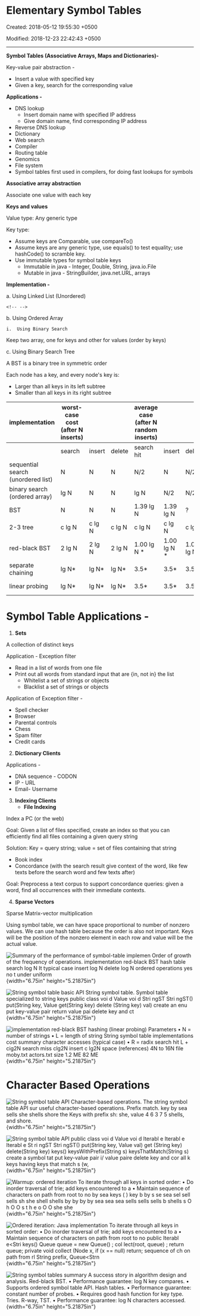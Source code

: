 # Elementary Symbol Tables

Created: 2018-05-12 19:55:30 +0500

Modified: 2018-12-23 22:42:43 +0500

---

**Symbol Tables (Associative Arrays, Maps and Dictionaries)-**

Key-value pair abstraction -
-   Insert a value with specified key
-   Given a key, search for the corresponding value



**Applications -**
-   DNS lookup
    -   Insert domain name with specified IP address
    -   Give domain name, find corresponding IP address
-   Reverse DNS lookup
-   Dictionary
-   Web search
-   Compiler
-   Routing table
-   Genomics
-   File system
-   Symbol tables first used in compilers, for doing fast lookups for symbols



**Associative array abstraction**

Associate one value with each key



**Keys and values**

Value type: Any generic type

Key type:
-   Assume keys are Comparable, use compareTo()
-   Assume keys are any generic type, use equals() to test equality; use hashCode() to scramble key.
-   Use immutable types for symbol table keys
    -   Immutable in java - Integer, Double, String, java.io.File
    -   Mutable in java - StringBuilder, java.net.URL, arrays



**Implementation -**

a.  Using Linked List (Unordered)

```{=html}
<!-- -->
```
b.  Using Ordered Array

    i.  Using Binary Search

Keep two array, one for keys and other for values (order by keys)

c.  Using Binary Search Tree

A BST is a binary tree in symmetric order

Each node has a key, and every node's key is:
-   Larger than all keys in its left subtree
-   Smaller than all keys in its right subtree



| implementation                     | worst-case cost (after N inserts) |       |       | average case (after N random inserts) |             |             | ordered iteration? | key interface       |
|-------------|--------|------|-------|--------|------|-------|---------|-----------|
|                                   | search                            | insert | delete | search hit                            | insert       | delete       |                   |                    |
| sequential search (unordered list) | N                                 | N      | N      | N/2                                   | N            | N/2          | no                 | equals()            |
| binary search (ordered array)      | lg N                              | N      | N      | lg N                                  | N/2          | N/2          | yes                | compareTo()         |
| BST                                | N                                 | N      | N      | 1.39 lg N                             | 1.39 lg N    | ?            | yes                | compareTo()         |
| 2-3 tree                           | c lg N                            | c lg N | c lg N | c lg N                                | c lg N       | c lg N       | yes                | compareTo()         |
| red-black BST                      | 2 lg N                            | 2 lg N | 2 lg N | 1.00 lg N *                          | 1.00 lg N * | 1.00 lg N * | yes                | compareTo()         |
| separate chaining                  | lg N*                            | lg N* | lg N* | 3.5*                                 | 3.5*        | 3.5*        | no                 | equals() hashCode() |
| linear probing                     | lg N*                            | lg N* | lg N* | 3.5*                                 | 3.5*        | 3.5*        | no                 | equals() hashCode() |



# Symbol Table Applications -

1.  **Sets**

A collection of distinct keys

Application - Exception filter
-   Read in a list of words from one file
-   Print out all words from standard input that are {in, not in} the list
    -   Whitelist a set of strings or objects
    -   Blacklist a set of strings or objects

Application of Exception filter -
-   Spell checker
-   Browser
-   Parental controls
-   Chess
-   Spam filter
-   Credit cards



2.  **Dictionary Clients**

Applications -
-   DNA sequence - CODON
-   IP - URL
-   Email- Username



3.  **Indexing Clients**
    -   **File Indexing**

Index a PC (or the web)

Goal: Given a list of files specified, create an index so that you can efficiently find all files containing a given query string

Solution: Key = query string; value = set of files containing that string
-   Book index
-   Concordance (with the search result give context of the word, like few texts before the search word and few texts after)

Goal: Preprocess a text corpus to support concordance queries: given a word, find all occurrences with their immediate contexts.



4.  **Sparse Vectors**

Sparse Matrix-vector multiplication

Using symbol table, we can have space proportional to number of nonzero values. We can use hash table because the order is also not important. Keys will be the position of the nonzero element in each row and value will be the actual value.



![Summary of the performance of symbol-table implemen Order of growth of the frequency of operations. implementation red-black BST hash table search log N It typical case insert log N delete log N ordered operations yes no t under uniform ](media/Elementary-Symbol-Tables-image1.png){width="6.75in" height="5.21875in"}

![String symbol table basic API String symbol table. Symbol table specialized to string keys public class voi d Value voi d Stri ngST<Va1 ue> Stri ngST() put(String key, Value get(String key) delete (String key) val) create an enu put key-value pair return value pai delete key and ct ](media/Elementary-Symbol-Tables-image2.png){width="6.75in" height="5.21875in"}

![implementation red-black BST hashing (linear probing) Parameters • N = number of strings • L = length of string String symbol table implementations cost summary character accesses (typical case) • R = radix search hit L + cig2N search miss clg2N insert c lg2N space (references) 4N to 16N file moby.txt actors.txt size 1.2 ME 82 ME ](media/Elementary-Symbol-Tables-image3.png){width="6.75in" height="5.21875in"}



# Character Based Operations

![String symbol table API Character-based operations. The string symbol table API sur useful character-based operations. Prefix match. key by sea sells she shells shore the Keys with prefix sh: she, value 4 6 3 7 5 shells, and shore. ](media/Elementary-Symbol-Tables-image4.png){width="6.75in" height="5.21875in"}

![String symbol table API public class voi d Value voi d Iterabl e<Stri ng> Iterabl e<Stri ng> Iterabl e<Stri ng> St ri ngST<Va1 ue> Stri ngST() put(String key, Value val) get (String key) delete(String key) keys() keysWithPrefix(String s) keysThatMatch(String s) create a symbol tat put key-value pair i/ value paire delete key and cor all k keys having keys that match s (w, ](media/Elementary-Symbol-Tables-image5.png){width="6.75in" height="5.21875in"}

![Warmup: ordered iteration To iterate through all keys in sorted order: • Do inorder traversal of trie; add keys encountered to a • Maintain sequence of characters on path from root to no by sea keys ( ) key b by s se sea sel sell sells sh she shell shells by by by by sea sea sea sells sells sells b shells s O h O O s t h e o O O she she ](media/Elementary-Symbol-Tables-image6.png){width="6.75in" height="5.21875in"}

![Ordered iteration: Java implementation To iterate through all keys in sorted order: • Do inorder traversal of trie; add keys encountered to a • Maintain sequence of characters on path from root to no public Iterabl e<Stri keys() Queue<String> queue = new Queue<String>() ; col lect(root, queue) ; return queue; private void collect (Node x, if (x == null) return; sequence of ch on path from rl String prefix, Queue<Strn ](media/Elementary-Symbol-Tables-image7.png){width="6.75in" height="5.21875in"}



![String symbol tables summary A success story in algorithm design and analysis. Red-black BST. • Performance guarantee: log N key compares. • Supports ordered symbol table API. Hash tables. • Performance guarantee: constant number of probes. • Requires good hash function for key type. Tries. R-way, TST. • Performance guarantee: log N characters accessed. ](media/Elementary-Symbol-Tables-image8.png){width="6.75in" height="5.21875in"}








